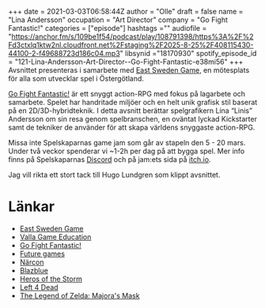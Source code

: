 +++ 
date = 2021-03-03T06:58:44Z
author = "Olle"
draft = false
name = "Lina Andersson"
occupation = "Art Director"
company = "Go Fight Fantastic!"
categories = ["episode"]
hashtags =""
audiofile = "https://anchor.fm/s/109be1f54/podcast/play/108791398/https%3A%2F%2Fd3ctxlq1ktw2nl.cloudfront.net%2Fstaging%2F2025-8-25%2F408115430-44100-2-f49688723d186c04.mp3"
libsynid ="18170930"
spotify_episode_id = "121-Lina-Andersson-Art-Director--Go-Fight-Fantastic-e38mi56"
+++ 
Avsnittet presenteras i samarbete med [East Sweden Game](http://www.eastswedengame.se), en mötesplats för alla som utvecklar spel i Östergötland.

[Go Fight Fantastic!](https://gofightfantastic.com/) är ett snyggt action-RPG med fokus på lagarbete och samarbete. Spelet har handritade miljöer och en helt unik grafisk stil baserat på en 2D/3D-hybridteknik. I detta avsnitt berättar spelgrafikern Lina “Linis” Andersson om sin resa genom spelbranschen, en oväntat lyckad Kickstarter samt de tekniker de använder för att skapa världens snyggaste action-RPG.

Missa inte Spelskaparnas game jam som går av stapeln den 5 - 20 mars. Under två veckor spenderar vi ~1-2h per dag på att bygga spel. Mer info finns på Spelskaparnas [Discord](https://discord.gg/pkVj84z) och på jam:ets sida på [itch.io](https://itch.io/jam/fusk).

Jag vill rikta ett stort tack till Hugo Lundgren som klippt avsnittet.

# Länkar 
* [East Sweden Game](http://www.eastswedengame.se)
* [Valla Game Education](https://www.vallagame.se/events/)
* [Go Fight Fantastic!](https://gofightfantastic.com/)
* [Future games](https://futuregames.se/)
* [Närcon](https://www.narcon.se/)
* [Blazblue](https://www.youtube.com/watch?v=sVq001nJsGI&ab_channel=WoolieVersus)
* [Heros of the Storm](https://www.youtube.com/watch?v=0ecv0bT9DEo&ab_channel=HeroesoftheStorm)
* [Left 4 Dead](https://www.youtube.com/watch?v=Z5g3mrK82VA&ab_channel=VE3TRO)
* [ The Legend of Zelda: Majora's Mask](https://www.youtube.com/watch?v=tvmMygmDSX4&ab_channel=LongplayArchive)
